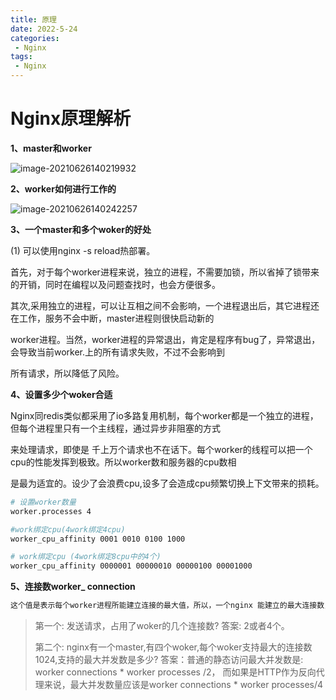 ```yaml
---
title: 原理
date: 2022-5-24
categories:
 - Nginx
tags:
 - Nginx
---
```


# Nginx原理解析

**1、master和worker**

![image-20210626140219932](https://www.coderdu.tech/image//image-20210626140219932.png)

**2、worker如何进行工作的**

![image-20210626140242257](https://www.coderdu.tech/image//image-20210626140242257.png)

**3、一个master和多个woker的好处**

(1) 可以使用nginx -s reload热部署。

首先，对于每个worker进程来说，独立的进程，不需要加锁，所以省掉了锁带来的开销，同时在编程以及问题查找时，也会方便很多。

其次,采用独立的进程，可以让互相之间不会影响，一个进程退出后，其它进程还在工作，服务不会中断，master进程则很快启动新的

worker进程。当然，worker进程的异常退出，肯定是程序有bug了，异常退出，会导致当前worker.上的所有请求失败，不过不会影响到

所有请求，所以降低了风险。

**4、设置多少个woker合适**

Nginx同redis类似都采用了io多路复用机制，每个worker都是一个独立的进程， 但每个进程里只有一个主线程，通过异步非阻塞的方式

来处理请求，即使是 千上万个请求也不在话下。每个worker的线程可以把一个cpu的性能发挥到极致。所以worker数和服务器的cpu数相

是最为适宜的。设少了会浪费cpu,设多了会造成cpu频繁切换上下文带来的损耗。

```bash
# 设置worker数量
worker.processes 4 

#work绑定cpu(4work绑定4cpu)
worker_cpu_affinity 0001 0010 0100 1000

# work绑定cpu (4work绑定8cpu中的4个)
worker_cpu_affinity 0000001 00000010 00000100 00001000
```

**5、连接数worker_ connection**

```bash
这个值是表示每个worker进程所能建立连接的最大值，所以，一个nginx 能建立的最大连接数，应该是worker.connections * worker processes。当然，这里说的是最大连接数，对于HTTP 请求本地资源来说，能够支持的最大并发数量是worker.connections * worker processes,如果是支持http1.1的浏览器每次访问要占两个连接，所以普通的静态访问最大并发数是: worker.connections * worker.processes / 2, 而如果是HTTP作为反向代理来说，最大并发数量应该是worker.connections * worker_proceses/4. 因为作为反向代理服务器，每个并发会建立与客户端的连接和与后端服务的连接，会占用两个连接.
```

>   第一个: 发送请求，占用了woker的几个连接数?
>   答案: 2或者4个。
>
>   第二个: nginx有一个master,有四个woker,每个woker支持最大的连接数1024,支持的最大并发数是多少?
>   答案：普通的静态访问最大并发数是: worker connections * worker processes /2，
>   而如果是HTTP作为反向代理来说，最大并发数量应该是worker connections * worker processes/4
